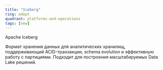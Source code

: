 ```yaml
---
title: "Iceberg"
ring: adopt
quadrant: platforms-and-operations
tags: [new]
---
```


Apache Iceberg

Формат хранения данных для аналитических хранилищ, поддерживающий ACID-транзакции, schema evolution и эффективную работу с партициями. Подходит для построения масштабируемых Data Lake решений.
